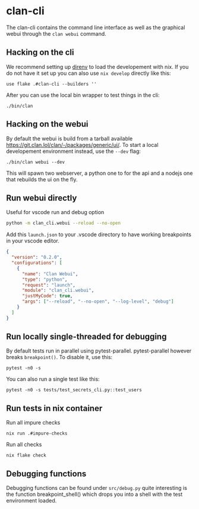 # clan-cli

The clan-cli contains the command line interface as well as the graphical webui through the `clan webui` command.

## Hacking on the cli

We recommend setting up [direnv](https://direnv.net/) to load the developement with nix.
If you do not have it set up you can also use `nix develop` directly like this:

```
use flake .#clan-cli --builders ''
```

After you can use the local bin wrapper to test things in the cli:

```
./bin/clan
```

## Hacking on the webui

By default the webui is build from a tarball available https://git.clan.lol/clan/-/packages/generic/ui/.
To start a local developement environment instead, use the `--dev` flag:

```
./bin/clan webui --dev
```

This will spawn two webserver, a python one to for the api and a nodejs one that rebuilds the ui on the fly.

## Run webui directly

Useful for vscode run and debug option

```bash
python -m clan_cli.webui --reload --no-open
```

Add this `launch.json` to your .vscode directory to have working breakpoints in your vscode editor.

```json
{
  "version": "0.2.0",
  "configurations": [
    {
      "name": "Clan Webui",
      "type": "python",
      "request": "launch",
      "module": "clan_cli.webui",
      "justMyCode": true,
      "args": ["--reload", "--no-open", "--log-level", "debug"]
    }
  ]
}
```

## Run locally single-threaded for debugging

By default tests run in parallel using pytest-parallel.
pytest-parallel however breaks `breakpoint()`. To disable it, use this:

```console
pytest -n0 -s
```

You can also run a single test like this:

```console
pytest -n0 -s tests/test_secrets_cli.py::test_users
```

## Run tests in nix container

Run all impure checks

```console
nix run .#impure-checks
```

Run all checks

```console
nix flake check
```

## Debugging functions

Debugging functions can be found under `src/debug.py`
quite interesting is the function breakpoint_shell() which drops you into a shell
with the test environment loaded.
